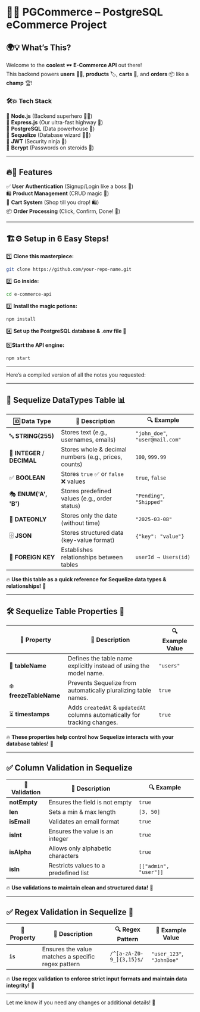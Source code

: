 # 🌟✨ PGCommerce – PostgreSQL eCommerce Project

## 🌍💡 What’s This?

Welcome to the **coolest** 🕶️ **E-Commerce API** out there!  
This backend powers **users** 🧑‍💻, **products** 🏷️, **carts** 🛒, and **orders** 📦 like a **champ** 🏆!

### 🛠️💥 Tech Stack

🔹 **Node.js** (Backend superhero 🦸‍♂️)  
🔹 **Express.js** (Our ultra-fast highway 🚀)  
🔹 **PostgreSQL** (Data powerhouse 🐘)  
🔹 **Sequelize** (Database wizard 🧙‍♂️)  
🔹 **JWT** (Security ninja 🔐)  
🔹 **Bcrypt** (Passwords on steroids 💪)

---

## 🔥💨 Features

✅ **User Authentication** (Signup/Login like a boss 🔑)  
🛍️ **Product Management** (CRUD magic 📝)  
🛒 **Cart System** (Shop till you drop! 🛍️)  
📦 **Order Processing** (Click, Confirm, Done! 📜)

---

## 🏗️⚙️ Setup in 6 Easy Steps!

1️⃣ **Clone this masterpiece:**

```sh
git clone https://github.com/your-repo-name.git
```

2️⃣ **Go inside:**

```sh
cd e-commerce-api
```

3️⃣ **Install the magic potions:**

```sh
npm install
```

4️⃣ **Set up the PostgreSQL database & .env file 📝**

5️⃣**Start the API engine:**

```sh
npm start
```

---

Here’s a compiled version of all the notes you requested:

---

## 🚀 **Sequelize DataTypes Table** 📊

| **🆔 Data Type**             | **📌 Description**                                    | **🔍 Example**                  |
| ---------------------------- | ----------------------------------------------------- | ------------------------------- |
| 🔤 **STRING(255)**           | Stores text (e.g., usernames, emails)                 | `"john_doe"`, `"user@mail.com"` |
| 🔢 **INTEGER** / **DECIMAL** | Stores whole & decimal numbers (e.g., prices, counts) | `100`, `999.99`                 |
| ✅ **BOOLEAN**               | Stores `true` ✅ or `false` ❌ values                 | `true`, `false`                 |
| 🎭 **ENUM('A', 'B')**        | Stores predefined values (e.g., order status)         | `"Pending"`, `"Shipped"`        |
| 📅 **DATEONLY**              | Stores only the date (without time)                   | `"2025-03-08"`                  |
| 🗄 **JSON**                   | Stores structured data (key-value format)             | `{"key": "value"}`              |
| 🔗 **FOREIGN KEY**           | Establishes relationships between tables              | `userId → Users(id)`            |

🔥 **Use this table as a quick reference for Sequelize data types & relationships!** 🚀

---

## 🛠 **Sequelize Table Properties** 📌

| **🔧 Property**        | **📌 Description**                                                         | **🔍 Example Value** |
| ---------------------- | -------------------------------------------------------------------------- | -------------------- |
| 📄 **tableName**       | Defines the table name explicitly instead of using the model name.         | `"users"`            |
| ❄️ **freezeTableName** | Prevents Sequelize from automatically pluralizing table names.             | `true`               |
| ⏳ **timestamps**      | Adds `createdAt` & `updatedAt` columns automatically for tracking changes. | `true`               |

🔥 **These properties help control how Sequelize interacts with your database tables!** 🚀

---

## ✅ **Column Validation in Sequelize**

| **🔧 Validation** | **📌 Description**                    | **🔍 Example**        |
| ----------------- | ------------------------------------- | --------------------- |
| **notEmpty**      | Ensures the field is not empty        | `true`                |
| **len**           | Sets a min & max length               | `[3, 50]`             |
| **isEmail**       | Validates an email format             | `true`                |
| **isInt**         | Ensures the value is an integer       | `true`                |
| **isAlpha**       | Allows only alphabetic characters     | `true`                |
| **isIn**          | Restricts values to a predefined list | `[["admin", "user"]]` |

🔥 **Use validations to maintain clean and structured data!** 🚀

---

## ✅ **Regex Validation in Sequelize** 📌

| **🔧 Property** | **📌 Description**                                 | **🔍 Regex Pattern**     | **🔎 Example Value**      |
| --------------- | -------------------------------------------------- | ------------------------ | ------------------------- |
| **`is`**        | Ensures the value matches a specific regex pattern | `/^[a-zA-Z0-9_]{3,15}$/` | `"user_123"`, `"JohnDoe"` |

🔥 **Use regex validation to enforce strict input formats and maintain data integrity!** 🚀

---

Let me know if you need any changes or additional details! 🚀
